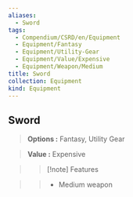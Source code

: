 ```yaml
---
aliases:
  - Sword
tags:
  - Compendium/CSRD/en/Equipment
  - Equipment/Fantasy
  - Equipment/Utility-Gear
  - Equipment/Value/Expensive
  - Equipment/Weapon/Medium
title: Sword
collection: Equipment
kind: Equipment
---
```

## Sword    
    
>    
> **Options :** Fantasy, Utility Gear    
> **Value :** Expensive    
>>[!note] Features    
>> - Medium weapon